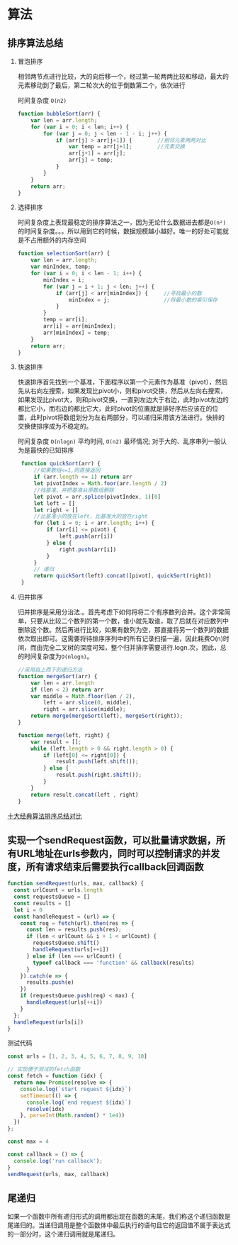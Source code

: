 # 算法

## 排序算法总结

1. 冒泡排序

    相邻两节点进行比较，大的向后移一个，经过第一轮两两比较和移动，最大的元素移动到了最后，第二轮次大的位于倒数第二个，依次进行

    时间复杂度 `O(n2)`

    ``` js
    function bubbleSort(arr) {
        var len = arr.length;
        for (var i = 0; i < len; i++) {
            for (var j = 0; j < len - 1 - i; j++) {
                if (arr[j] > arr[j+1]) {        //相邻元素两两对比
                    var temp = arr[j+1];        //元素交换
                    arr[j+1] = arr[j];
                    arr[j] = temp;
                }
            }
        }
        return arr;
    }
    ```

2. 选择排序

    时间复杂度上表现最稳定的排序算法之一，因为无论什么数据进去都是`O(n²)`的时间复杂度。。。所以用到它的时候，数据规模越小越好。唯一的好处可能就是不占用额外的内存空间

    ``` js
    function selectionSort(arr) {
        var len = arr.length;
        var minIndex, temp;
        for (var i = 0; i < len - 1; i++) {
            minIndex = i;
            for (var j = i + 1; j < len; j++) {
                if (arr[j] < arr[minIndex]) {     //寻找最小的数
                    minIndex = j;                 //将最小数的索引保存
                }
            }
            temp = arr[i];
            arr[i] = arr[minIndex];
            arr[minIndex] = temp;
        }
        return arr;
    }
    ```

3. 快速排序

   快速排序首先找到一个基准，下面程序以第一个元素作为基准（pivot），然后先从右向左搜索，如果发现比pivot小，则和pivot交换，然后从左向右搜索，如果发现比pivot大，则和pivot交换，一直到左边大于右边，此时pivot左边的都比它小，而右边的都比它大，此时pivot的位置就是排好序后应该在的位置，此时pivot将数组划分为左右两部分，可以递归采用该方法进行。快排的交换使排序成为不稳定的。

   时间复杂度 `O(nlogn)` 平均时间, `O(n2)` 最坏情况; 对于大的、乱序串列一般认为是最快的已知排序

   ``` js
    function quickSort(arr) {
        //如果数组<=1,则直接返回
        if (arr.length <= 1) return arr
        let pivotIndex = Math.foor(arr.length / 2)
        //找基准，并把基准从原数组删除
        let pivot = arr.splice(pivotIndex, 1)[0]
        let left = []
        let right = []
        //比基准小的放在left，比基准大的放在right
        for (let i = 0; i < arr.length; i++) {
            if (arr[i] <= pivot) {
                left.push(arr[i])
            } else {
                right.push(arr[i])
            }
        }
        // 递归
        return quickSort(left).concat([pivot], quickSort(right))
    }
   ```

4. 归并排序

    归并排序是采用分治法.。首先考虑下如何将将二个有序数列合并。这个非常简单，只要从比较二个数列的第一个数，谁小就先取谁，取了后就在对应数列中删除这个数。然后再进行比较，如果有数列为空，那直接将另一个数列的数据依次取出即可。这需要将待排序序列中的所有记录扫描一遍，因此耗费O(n)时间，而由完全二叉树的深度可知，整个归并排序需要进行.logn.次，因此，总的时间复杂度为`O(nlogn)`。

    ``` js
    //采用自上而下的递归方法
    function mergeSort(arr) {
        var len = arr.length
        if (len < 2) return arr
        var middle = Math.floor(len / 2),
            left = arr.slice(0, middle),
            right = arr.slice(middle);
        return merge(mergeSort(left), mergeSort(right));
    }

    function merge(left, right) {
        var result = [];
        while (left.length > 0 && right.length > 0) {
            if (left[0] <= right[0]) {
                result.push(left.shift());
            } else {
                result.push(right.shift());
            }
        }
        return result.concat(left , right)
    }
    ```

[十大经典算法排序总结对比](https://www.cnblogs.acom/AlbertP/p/10847627.html)

## 实现一个sendRequest函数，可以批量请求数据，所有URL地址在urls参数内，同时可以控制请求的并发度，所有请求结束后需要执行callback回调函数

``` js
function sendRequest(urls, max, callback) {
  const urlCount = urls.length
  const requestsQueue = []
  const results = []
  let i = 0
  const handleRequest = (url) => {
    const req = fetch(url).then(res => {
      const len = results.push(res);
      if (len < urlCount && i + 1 < urlCount) {
        requestsQueue.shift()
        handleRequest(urls[++i])
      } else if (len === urlCount) {
        typeof callback === 'function' && callback(results)
      }
    }).catch(e => {
      results.push(e)
    })
    if (requestsQueue.push(req) < max) {
      handleRequest(urls[++i])
    }
  };
  handleRequest(urls[i])
}
```

测试代码

``` js
const urls = [1, 2, 3, 4, 5, 6, 7, 8, 9, 10]

// 实现便于测试的fetch函数
const fetch = function (idx) {
  return new Promise(resolve => {
    console.log(`start request ${idx}`)
    setTimeout(() => {
      console.log(`end request ${idx}`)
      resolve(idx)
    }, parseInt(Math.random() * 1e4))
  })
};

const max = 4

const callback = () => {
  console.log('run callback');
}
sendRequest(urls, max, callback)
```

## 尾递归

如果一个函数中所有递归形式的调用都出现在函数的末尾，我们称这个递归函数是尾递归的。当递归调用是整个函数体中最后执行的语句且它的返回值不属于表达式的一部分时，这个递归调用就是尾递归。
